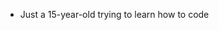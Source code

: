 - Just a 15-year-old trying to learn how to code
<!---
77Anast/77Anast is a ✨ special ✨ repository because its `README.md` (this file) appears on your GitHub profile.
You can click the Preview link to take a look at your changes.
--->
